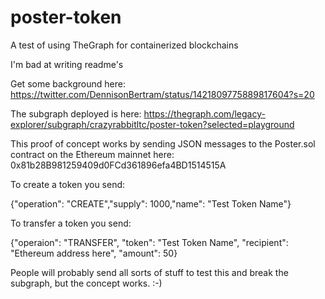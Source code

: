 # poster-token
A test of using TheGraph for containerized blockchains

I'm bad at writing readme's

Get some background here: 
https://twitter.com/DennisonBertram/status/1421809775889817604?s=20

The subgraph deployed is here: 
https://thegraph.com/legacy-explorer/subgraph/crazyrabbitltc/poster-token?selected=playground

This proof of concept works by sending JSON messages to the Poster.sol contract on the Ethereum mainnet here: 0x81b28B981259409d0FCd361896efa4BD1514515A

To create a token you send: 

{"operation": "CREATE","supply": 1000,"name": "Test Token Name"}

To transfer a token you send: 

{"operaion": "TRANSFER", "token": "Test Token Name", "recipient": "Ethereum address here", "amount": 50}

People will probably send all sorts of stuff to test this and break the subgraph, but the concept works. :-) 
